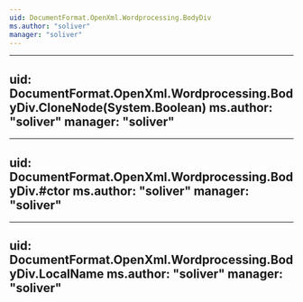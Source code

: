 ```yaml
---
uid: DocumentFormat.OpenXml.Wordprocessing.BodyDiv
ms.author: "soliver"
manager: "soliver"
---
```


---
uid: DocumentFormat.OpenXml.Wordprocessing.BodyDiv.CloneNode(System.Boolean)
ms.author: "soliver"
manager: "soliver"
---

---
uid: DocumentFormat.OpenXml.Wordprocessing.BodyDiv.#ctor
ms.author: "soliver"
manager: "soliver"
---

---
uid: DocumentFormat.OpenXml.Wordprocessing.BodyDiv.LocalName
ms.author: "soliver"
manager: "soliver"
---
